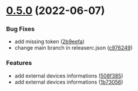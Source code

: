 # [0.5.0](https://github.com/colinodell/python-qnapstats/compare/0.4.0...0.5.0) (2022-06-07)


### Bug Fixes

* add missing token ([2b9eefa](https://github.com/colinodell/python-qnapstats/commit/2b9eefa1f901e96f02ed56b54239bdab4fd88d7c))
* change main branch in releaserc.json ([c976249](https://github.com/colinodell/python-qnapstats/commit/c9762495395ff8586fac643e0ecc5f8405dad30d))


### Features

* add external devices informations ([508f385](https://github.com/colinodell/python-qnapstats/commit/508f3850d9ced07d4a9a33829c2b7f5264929c64))
* add external devices informations ([1b73056](https://github.com/colinodell/python-qnapstats/commit/1b73056035480f9d26755f6a3a7c0ab551cdbf0d))
